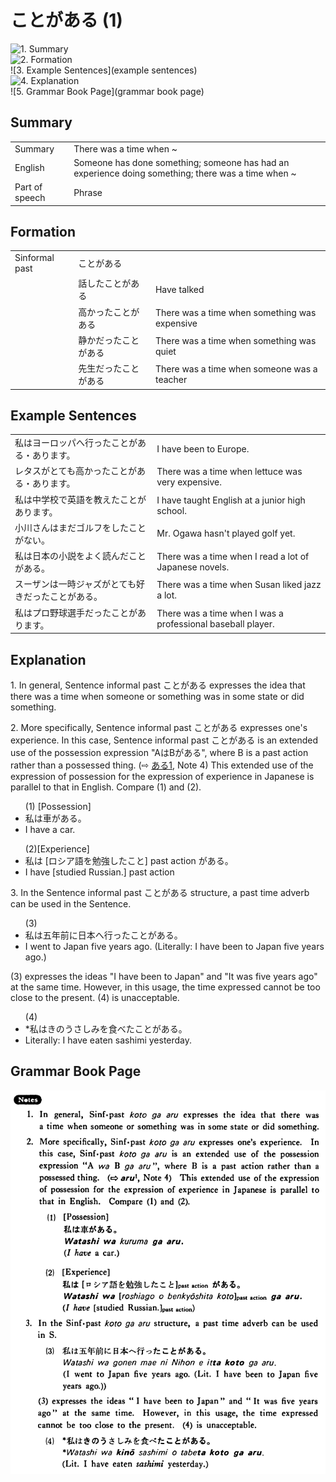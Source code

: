 # ことがある (1)

![1. Summary](summary)<br>
![2. Formation](formation)<br>
![3. Example Sentences](example sentences)<br>
![4. Explanation](explanation)<br>
![5. Grammar Book Page](grammar book page)<br>


## Summary

<table><tr>   <td>Summary</td>   <td>There was a time when ~</td></tr><tr>   <td>English</td>   <td>Someone has done something; someone has had an experience doing something; there was a time when ~</td></tr><tr>   <td>Part of speech</td>   <td>Phrase</td></tr></table>

## Formation

<table class="table"> <tbody><tr class="tr head"> <td class="td"><span class="bold"><span>Sinformal past</span></span></td> <td class="td"><span class="concept">ことがある</span> </td> <td class="td"><span>&nbsp;</span></td> </tr> <tr class="tr"> <td class="td"><span>&nbsp;</span></td> <td class="td"><span>話した<span class="concept">ことがある</span></span> </td> <td class="td"><span>Have    talked</span></td> </tr> <tr class="tr"> <td class="td"><span>&nbsp;</span></td> <td class="td"><span>高かった<span class="concept">ことがある</span></span> </td> <td class="td"><span>There    was a time when something was expensive</span></td> </tr> <tr class="tr"> <td class="td"><span>&nbsp;</span></td> <td class="td"><span>静かだった<span class="concept">ことがある</span></span> </td> <td class="td"><span>There    was a time when something was quiet</span></td> </tr> <tr class="tr"> <td class="td"><span>&nbsp;</span></td> <td class="td"><span>先生だった<span class="concept">ことがある</span></span> </td> <td class="td"><span>There    was a time when someone was a teacher</span></td> </tr></tbody></table>

## Example Sentences

<table><tr>   <td>私はヨーロッパへ行ったことがある・あります。</td>   <td>I have been to Europe.</td></tr><tr>   <td>レタスがとても高かったことがある・あります。</td>   <td>There was a time when lettuce was very expensive.</td></tr><tr>   <td>私は中学校で英語を教えたことがあります。</td>   <td>I have taught English at a junior high school.</td></tr><tr>   <td>小川さんはまだゴルフをしたことがない。</td>   <td>Mr. Ogawa hasn't played golf yet.</td></tr><tr>   <td>私は日本の小説をよく読んだことがある。</td>   <td>There was a time when I read a lot of Japanese novels.</td></tr><tr>   <td>スーザンは一時ジャズがとても好きだったことがある。</td>   <td>There was a time when Susan liked jazz a lot.</td></tr><tr>   <td>私はプロ野球選手だったことがあります。</td>   <td>There was a time when I was a professional baseball player.</td></tr></table>

## Explanation

<p>1. In general, Sentence informal past <span class="cloze">ことがある</span> expresses the idea that there was a time when someone or something was in some state or did something.</p>  <p>2. More specifically, Sentence informal past <span class="cloze">ことがある</span> expresses one's experience. In this case, Sentence informal past <span class="cloze">ことがある</span> is an extended use of the possession expression "AはBがある", where B is a past action rather than a possessed thing. (⇨ <a href="#㊦ ある (1)">ある1</a>, Note 4) This extended use of the expression of possession for the expression of experience in Japanese is parallel to that in English. Compare (1) and (2).</p>  <ul>(1) [Possession] <li>私は車がある。</li> <li>I have a car.</li> </ul>  <ul>(2)[Experience] <li>私は [ロシア語を勉強した<span class="cloze">こと</span>] past action <span class="cloze">がある</span>。</li> <li>I have [studied Russian.] past action</li> </ul>  <p>3. In the Sentence informal past ことがある</span> structure, a past time adverb can be used in the Sentence.</p>  <ul>(3) <li>私は五年前に日本へ行った<span class="cloze">ことがある</span>。</li> <li>I went to Japan five years ago. (Literally: I have been to Japan five years ago.)</li> </ul>  <p>(3) expresses the ideas "I have been to Japan" and "It was five years ago" at the same time. However, in this usage, the time expressed cannot be too close to the present. (4) is unacceptable.</p>  <ul>(4) <li>*私はきのうさしみを食べた<span class="cloze">ことがある</span>。</li> <li>Literally: I have eaten sashimi yesterday.</li> </ul>

## Grammar Book Page

![](../img/Basicことがある.png)

